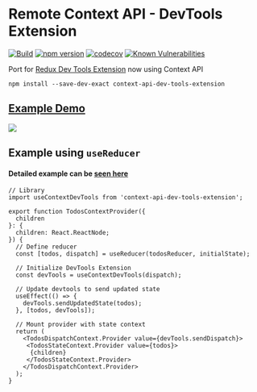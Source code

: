# Remote Context API - DevTools Extension
[![Build](https://img.shields.io/github/workflow/status/vip-git/context-api-dev-tools-extension/Build-Test-Deploy/main?style=flat)](https://github.com/vip-git/context-api-dev-tools-extension/actions) [![npm version](https://badge.fury.io/js/context-api-dev-tools-extension.svg)](https://badge.fury.io/js/context-api-dev-tools-extension) [![codecov](https://codecov.io/gh/vip-git/context-api-dev-tools-extension/branch/main/graph/badge.svg?token=YLEDGQOZTH)](https://codecov.io/gh/vip-git/context-api-dev-tools-extension) [![Known Vulnerabilities](https://snyk.io/test/github/badges/shields/badge.svg)](https://snyk.io/test/github/vip-git/context-api-dev-tools-extension?targetFile=package.json)

Port for [Redux Dev Tools Extension](https://github.com/zalmoxisus/redux-devtools-extension) now using Context API

```
npm install --save-dev-exact context-api-dev-tools-extension
```
## [Example Demo](https://vip-git.github.io/context-api-dev-tools-extension/)
![](./example/context-api-dev-tools-demo.gif)

## Example using `useReducer`
#### Detailed example can be [seen here](https://github.com/vip-git/context-api-dev-tools-extension/blob/main/example/contexts/TodosContext.tsx)

```
// Library
import useContextDevTools from 'context-api-dev-tools-extension';

export function TodosContextProvider({
  children
}: {
  children: React.ReactNode;
}) {
  // Define reducer
  const [todos, dispatch] = useReducer(todosReducer, initialState);
  
  // Initialize DevTools Extension
  const devTools = useContextDevTools(dispatch);
  
  // Update devtools to send updated state
  useEffect(() => {
    devTools.sendUpdatedState(todos);
  }, [todos, devTools]);
  
  // Mount provider with state context
  return (
    <TodosDispatchContext.Provider value={devTools.sendDispatch}>
     <TodosStateContext.Provider value={todos}>
      {children}
     </TodosStateContext.Provider>
    </TodosDispatchContext.Provider>
  );
}
```
